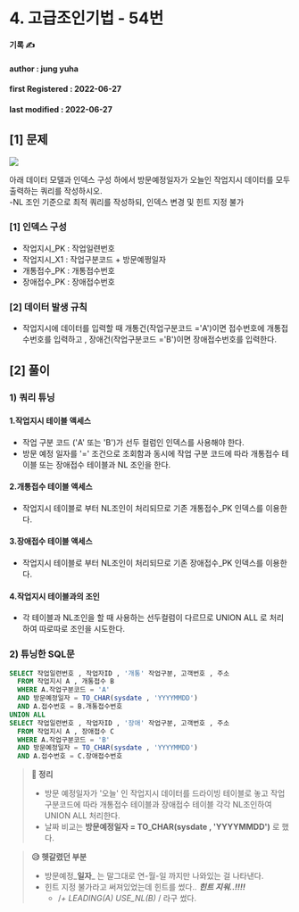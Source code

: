 # 4. 고급조인기법 - 54번

**기록 ✍️**

#### author : jung yuha

#### **first Registered : 2022-06-27**

#### last modified : **2022-06-27**

## \[1] 문제



![](https://velog.velcdn.com/images/yooha9621/post/eb2e3783-c135-4837-a2d2-5ada8871abc0/image.png)

아래 데이터 모델과 인덱스 구성 하에서 방문예정일자가 오늘인 작업지시 데이터를 모두 출력하는 쿼리를 작성하시오.\
\-NL 조인 기준으로 최적 쿼리를 작성하되, 인덱스 변경 및 힌트 지정 불가

### \[1] 인덱스 구성 <a href="#1" id="1"></a>

* 작업지시\_PK : 작업일련번호
* 작업지시\_X1 : 작업구분코드 + 방문예쩡일자
* 개통접수\_PK : 개통접수번호
* 장애접수\_PK : 장애접수번호

### \[2] 데이터 발생 규칙 <a href="#2" id="2"></a>

* 작업지시에 데이터를 입력할 때 개통건(작업구분코드 ='A')이면 접수번호에 개통접수번호를 입력하고 , 장애건(작업구분코드 ='B')이면 장애접수번호를 입력한다.

## \[2] 풀이

### 1) 쿼리 튜닝 <a href="#1" id="1"></a>

#### 1.작업지시 테이블 액세스 <a href="#1" id="1"></a>

* 작업 구분 코드 ('A' 또는 'B')가 선두 컬럼인 인덱스를 사용해야 한다.
* 방문 예정 일자를 '=' 조건으로 조회함과 동시에 작업 구분 코드에 따라 개통접수 테이블 또는 장애접수 테이블과 NL 조인을 한다.

#### 2.개통접수 테이블 액세스 <a href="#2" id="2"></a>

* 작업지시 테이블로 부터 NL조인이 처리되므로 기존 개통접수\_PK 인덱스를 이용한다.

#### 3.장애접수 테이블 액세스 <a href="#3" id="3"></a>

* 작업지시 테이블로 부터 NL조인이 처리되므로 기존 장애접수\_PK 인덱스를 이용한다.

#### 4.작업지시 테이블과의 조인 <a href="#4" id="4"></a>

* 각 테이블과 NL조인을 할 때 사용하는 선두컬럼이 다르므로 UNION ALL 로 처리하여 따로따로 조인을 시도한다.

### 2) 튜닝한 SQL문 <a href="#2-sql" id="2-sql"></a>

```sql
SELECT 작업일련번호 , 작업자ID , '개통' 작업구분, 고객번호 , 주소
  FROM 작업지시 A , 개통접수 B
  WHERE A.작업구분코드 = 'A'
  AND 방문예정일자 = TO_CHAR(sysdate , 'YYYYMMDD')
  AND A.접수번호 = B.개통접수번호
UNION ALL
SELECT 작업일련번호 , 작업자ID , '장애' 작업구분, 고객번호 , 주소
  FROM 작업지시 A , 장애접수 C
  WHERE A.작업구분코드 = 'B'
  AND 방문예정일자 = TO_CHAR(sysdate , 'YYYYMMDD')
  AND A.접수번호 = C.장애접수번호
```

> **🍎 정리**
>
> * 방문 예정일자가 '오늘' 인 작업지시 데이터를 드라이빙 테이블로 놓고 작업구분코드에 따라 개통접수 테이블과 장애접수 테이블 각각 NL조인하여 UNION ALL 처리한다.
> * 날짜 비교는 **방문예정일자 = TO\_CHAR(sysdate , 'YYYYMMDD')** 로 했다.

> **😥 헷갈렸던 부분**
>
> * 방문예정_**일자**_ 는 말그대로 연-월-일 까지만 나와있는 걸 나타낸다.
> * 힌트 지정 불가라고 써져있었는데 힌트를 썼다.. _**힌트 지워..!!!!**_
>   * /_+ LEADING(A) USE\_NL(B)_ / 라구 썼다.
